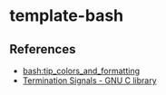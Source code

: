 # template-bash

## References

- [bash:tip_colors_and_formatting](https://misc.flogisoft.com/bash/tip_colors_and_formatting)
- [Termination Signals - GNU C library](https://www.gnu.org/software/libc/manual/html_node/Termination-Signals.html)